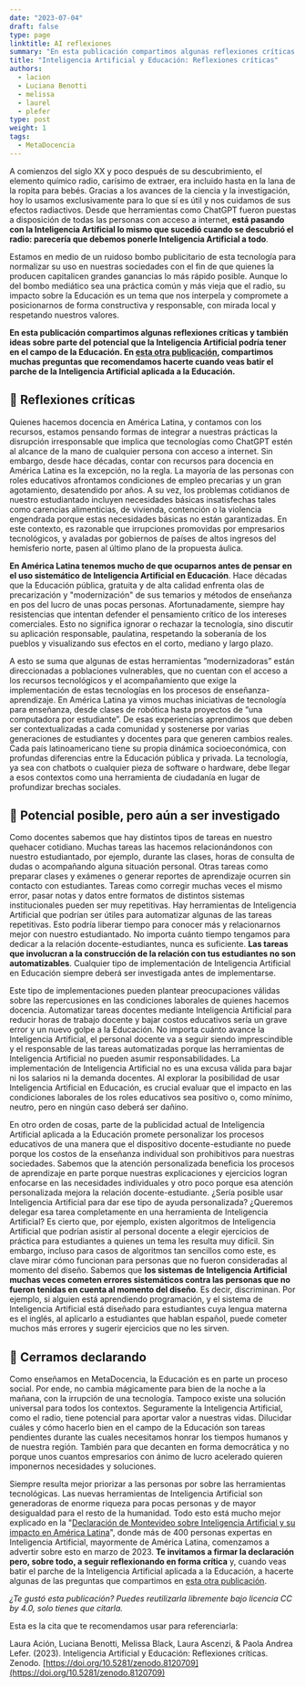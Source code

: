 ```yaml
---
date: "2023-07-04"
draft: false
type: page
linktitle: AI reflexiones
summary: "En esta publicación compartimos algunas reflexiones críticas y también ideas sobre parte del potencial que la Inteligencia Artificial podría tener en el campo de la Educación."
title: "Inteligencia Artificial y Educación: Reflexiones críticas"
authors:
  - lacion
  - Luciana Benotti
  - melissa
  - laurel
  - plefer
type: post
weight: 1
tags: 
  - MetaDocencia 
---
```


A comienzos del siglo XX y poco después de su descubrimiento, el elemento químico radio, carísimo de extraer, era incluido hasta en la lana de la ropita para bebés. Gracias a los avances de la ciencia y la investigación, hoy lo usamos exclusivamente para lo que sí es útil y nos cuidamos de sus efectos radiactivos. Desde que herramientas como ChatGPT fueron puestas a disposición de todas las personas con acceso a internet, **está pasando con la Inteligencia Artificial lo mismo que sucedió cuando se descubrió el radio: parecería que debemos ponerle Inteligencia Artificial a todo**.

Estamos en medio de un ruidoso bombo publicitario de esta tecnología para normalizar su uso en nuestras sociedades con el fin de que quienes la producen capitalicen grandes ganancias lo más rápido posible. Aunque lo del bombo mediático sea una práctica común y más vieja que el radio, su impacto sobre la Educación es un tema que nos interpela y compromete a posicionarnos de forma constructiva y responsable, con mirada local y respetando nuestros valores.

**En esta publicación compartimos algunas reflexiones críticas y también ideas sobre parte del potencial que la Inteligencia Artificial podría tener en el campo de la Educación. En [esta otra publicación](https://www.metadocencia.org/post/ai-preguntas/), compartimos muchas preguntas que recomendamos hacerte cuando veas batir el parche de la Inteligencia Artificial aplicada a la Educación.**

## 💭 Reflexiones críticas
Quienes hacemos docencia en América Latina, y contamos con los recursos, estamos pensando formas de integrar a nuestras prácticas la disrupción irresponsable que implica que tecnologías como ChatGPT estén al alcance de la mano de cualquier persona con acceso a internet. Sin embargo, desde hace décadas, contar con recursos para docencia en América Latina es la excepción, no la regla. La mayoría de las personas con roles educativos afrontamos condiciones de empleo precarias y un gran agotamiento, desatendido por años. A su vez, los problemas cotidianos de nuestro estudiantado incluyen necesidades básicas insatisfechas tales como carencias alimenticias, de vivienda, contención o la violencia engendrada porque estas necesidades básicas no están garantizadas. En este contexto, es razonable que irrupciones promovidas por empresarios tecnológicos, y avaladas por gobiernos de países de altos ingresos del hemisferio norte, pasen al último plano de la propuesta áulica.

**En América Latina tenemos mucho de que ocuparnos antes de pensar en el uso sistemático de Inteligencia Artificial en Educación**. Hace décadas que la Educación pública, gratuita y de alta calidad enfrenta olas de precarización y "modernización" de sus temarios y métodos de enseñanza en pos del lucro de unas pocas personas. Afortunadamente, siempre hay resistencias que intentan defender el pensamiento crítico de los intereses comerciales. Esto no significa ignorar o rechazar la tecnología, sino discutir su aplicación responsable, paulatina, respetando la soberanía de los pueblos y visualizando sus efectos en el corto, mediano y largo plazo.

A esto se suma que algunas de estas herramientas ”modernizadoras” están direccionadas a poblaciones vulnerables, que no cuentan con el acceso a los recursos tecnológicos y el acompañamiento que exige la implementación de estas tecnologías en los procesos de enseñanza-aprendizaje. En América Latina ya vimos muchas iniciativas de tecnología para enseñanza, desde clases de robótica hasta proyectos de “una computadora por estudiante”. De esas experiencias aprendimos que deben ser contextualizadas a cada comunidad y sostenerse por varias generaciones de estudiantes y docentes para que generen cambios reales.
Cada país latinoamericano tiene su propia dinámica socioeconómica, con profundas diferencias entre la Educación pública y privada. La tecnología, ya sea con chatbots o cualquier pieza de software o hardware, debe llegar a esos contextos como una herramienta de ciudadanía en lugar de profundizar brechas sociales.

## 🔎 Potencial posible, pero aún a ser investigado
Como docentes sabemos que hay distintos tipos de tareas en nuestro quehacer cotidiano. Muchas tareas las hacemos relacionándonos con nuestro estudiantado, por ejemplo, durante las clases, horas de consulta de dudas o acompañando alguna situación personal. Otras tareas como preparar clases y exámenes o generar reportes de aprendizaje ocurren sin contacto con estudiantes. Tareas como corregir muchas veces el mismo error, pasar notas y datos entre formatos de distintos sistemas institucionales pueden ser muy repetitivas. Hay herramientas de Inteligencia Artificial que podrían ser útiles para automatizar algunas de las tareas repetitivas. Esto podría liberar tiempo para conocer más y relacionarnos mejor con nuestro estudiantado. No importa cuánto tiempo tengamos para dedicar a la relación docente-estudiantes, nunca es suficiente. **Las tareas que involucran a la construcción de la relación con tus estudiantes no son automatizables**. Cualquier tipo de implementación de Inteligencia Artificial en Educación siempre deberá ser investigada antes de implementarse.

Este tipo de implementaciones pueden plantear preocupaciones válidas sobre las repercusiones en las condiciones laborales de quienes hacemos docencia. Automatizar tareas docentes mediante Inteligencia Artificial para reducir horas de trabajo docente y bajar costos educativos sería un grave error y un nuevo golpe a la Educación. No importa cuánto avance la Inteligencia Artificial, el personal docente va a seguir siendo imprescindible y el responsable de las tareas automatizadas porque las herramientas de Inteligencia Artificial no pueden asumir responsabilidades. La implementación de Inteligencia Artificial no es una excusa válida para bajar ni los salarios ni la demanda docentes. Al explorar la posibilidad de usar Inteligencia Artificial en Educación, es crucial evaluar que el impacto en las condiciones laborales de los roles educativos sea positivo o, como mínimo, neutro, pero en ningún caso deberá ser dañino.

En otro orden de cosas, parte de la publicidad actual de Inteligencia Artificial aplicada a la Educación promete personalizar los procesos educativos de una manera que el dispositivo docente-estudiante no puede porque los costos de la enseñanza individual son prohibitivos para nuestras sociedades. Sabemos que la atención personalizada beneficia los procesos de aprendizaje en parte porque nuestras explicaciones y ejercicios logran enfocarse en las necesidades individuales y otro poco porque esa atención personalizada mejora la relación docente-estudiante. ¿Sería posible usar Inteligencia Artificial para dar ese tipo de ayuda personalizada? ¿Queremos delegar esa tarea completamente en una herramienta de Inteligencia Artificial? Es cierto que, por ejemplo, existen algoritmos de Inteligencia Artificial que podrían asistir al personal docente a elegir ejercicios de práctica para estudiantes a quienes un tema les resulta muy difícil. Sin embargo, incluso para casos de algoritmos tan sencillos como este, es clave mirar cómo funcionan para personas que no fueron consideradas al momento del diseño. Sabemos que **los sistemas de Inteligencia Artificial muchas veces cometen errores sistemáticos contra las personas que no fueron tenidas en cuenta al momento del diseño**. Es decir, discriminan. Por ejemplo, si alguien está aprendiendo programación, y el sistema de Inteligencia Artificial está diseñado para estudiantes cuya lengua materna es el inglés, al aplicarlo a estudiantes que hablan español, puede cometer muchos más errores y sugerir ejercicios que no les sirven.

## 🥁 Cerramos declarando
Como enseñamos en MetaDocencia, la Educación es en parte un proceso social. Por ende, no cambia mágicamente para bien de la noche a la mañana, con la irrupción de una tecnología. Tampoco existe una solución universal para todos los contextos. Seguramente la Inteligencia Artificial, como el radio, tiene potencial para aportar valor a nuestras vidas. Dilucidar cuáles y cómo hacerlo bien en el campo de la Educación son tareas pendientes durante las cuales necesitamos honrar los tiempos humanos y de nuestra región. También para que decanten en forma democrática y no porque unos cuantos empresarios con ánimo de lucro acelerado quieren imponernos necesidades y soluciones.

Siempre resulta mejor priorizar a las personas por sobre las herramientas tecnológicas. Las nuevas herramientas de Inteligencia Artificial son generadoras de enorme riqueza para pocas personas y de mayor desigualdad para el resto de la humanidad. Todo esto está mucho mejor explicado en la "[Declaración de Montevideo sobre Inteligencia Artificial y su impacto en América Latina](http://tiny.cc/DeclaMVD)", donde más de 400 personas expertas en Inteligencia Artificial, mayormente de América Latina, comenzamos a advertir sobre esto en marzo de 2023. **Te invitamos a firmar la declaración pero, sobre todo, a seguir reflexionando en forma crítica** y, cuando veas batir el parche de la Inteligencia Artificial aplicada a la Educación, a hacerte algunas de las preguntas que compartimos en [esta otra publicación](https://www.metadocencia.org/post/ai-preguntas/).

*¿Te gustó esta publicación? Puedes reutilizarla libremente bajo licencia CC by 4.0, solo tienes que citarla.* 

Esta es la cita que te recomendamos usar para referenciarla: 

Laura Ación, Luciana Benotti, Melissa Black, Laura Ascenzi, & Paola Andrea Lefer. (2023). Inteligencia Artificial y Educación: Reflexiones críticas. Zenodo. [https://doi.org/10.5281/zenodo.8120709](https://doi.org/10.5281/zenodo.8120709) 
